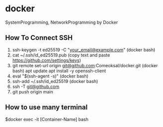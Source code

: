 # docker
SystemProgramming, NetworkProgramming by Docker
## How To Connect SSH
1. ssh-keygen -t ed25519 -C "your_email@example.com" (docker bash)
2. cat ~/.ssh/id_ed25519.pub (copy text and paste https://github.com/settings/keys)
3. git remote set-url origin git@github.com:Comeoksal/docker.git (docker bash)
apt update
apt install -y openssh-client
4. eval "$(ssh-agent -s)" (docker bash)
5. ssh-add ~/.ssh/id_ed25519 (docker bash)
6. ssh -T git@github.com
7. git push origin main

## How to use many terminal
$docker exec -it [Container-Name] bash
